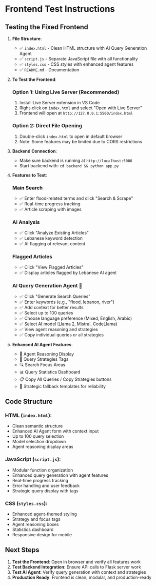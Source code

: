 # Frontend Test Instructions

## Testing the Fixed Frontend

1. **File Structure**:
   - ✅ `index.html` - Clean HTML structure with AI Query Generation Agent
   - ✅ `script.js` - Separate JavaScript file with all functionality
   - ✅ `styles.css` - CSS styles with enhanced agent features
   - ✅ `README.md` - Documentation

2. **To Test the Frontend**:

   ### Option 1: Using Live Server (Recommended)
   1. Install Live Server extension in VS Code
   2. Right-click on `index.html` and select "Open with Live Server"
   3. Frontend will open at `http://127.0.0.1:5500/index.html`

   ### Option 2: Direct File Opening
   1. Double-click `index.html` to open in default browser
   2. Note: Some features may be limited due to CORS restrictions

3. **Backend Connection**:
   - Make sure backend is running at `http://localhost:5000`
   - Start backend with: `cd backend && python app.py`

4. **Features to Test**:

   ### Main Search
   - ✅ Enter flood-related terms and click "Search & Scrape"
   - ✅ Real-time progress tracking
   - ✅ Article scraping with images

   ### AI Analysis
   - ✅ Click "Analyze Existing Articles" 
   - ✅ Lebanese keyword detection
   - ✅ AI flagging of relevant content

   ### Flagged Articles
   - ✅ Click "View Flagged Articles"
   - ✅ Display articles flagged by Lebanese AI agent

   ### AI Query Generation Agent 🤖
   - ✅ Click "Generate Search Queries"
   - ✅ Enter keywords (e.g., "flood, lebanon, river")
   - ✅ Add context for better results
   - ✅ Select up to 100 queries
   - ✅ Choose language preference (Mixed, English, Arabic)
   - ✅ Select AI model (Llama 2, Mistral, CodeLlama)
   - ✅ View agent reasoning and strategies
   - ✅ Copy individual queries or all strategies

5. **Enhanced AI Agent Features**:
   - 🧠 Agent Reasoning Display
   - 🎯 Query Strategies Tags
   - 🔍 Search Focus Areas
   - 📊 Query Statistics Dashboard
   - 📋 Copy All Queries / Copy Strategies buttons
   - 🤖 Strategic fallback templates for reliability

## Code Structure

### HTML (`index.html`):
- Clean semantic structure
- Enhanced AI Agent form with context input
- Up to 100 query selection
- Model selection dropdown
- Agent reasoning display areas

### JavaScript (`script.js`):
- Modular function organization
- Enhanced query generation with agent features
- Real-time progress tracking
- Error handling and user feedback
- Strategic query display with tags

### CSS (`styles.css`):
- Enhanced agent-themed styling
- Strategy and focus tags
- Agent reasoning boxes
- Statistics dashboard
- Responsive design for mobile

## Next Steps

1. **Test the Frontend**: Open in browser and verify all features work
2. **Test Backend Integration**: Ensure API calls to Flask server work
3. **Test AI Agent**: Verify query generation with context and strategies
4. **Production Ready**: Frontend is clean, modular, and production-ready